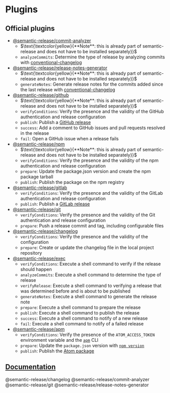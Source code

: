 # Plugins

## Official plugins

* [@semantic-release/commit-analyzer](https://github.com/semantic-release/commit-analyzer)
  * $\text{\textcolor{yellow}{**Note**: this is already part of semantic-release and does not have to be installed separately}}$
  * `analyzeCommits`: Determine the type of release by analyzing commits with [conventional-changelog](https://github.com/conventional-changelog/conventional-changelog)
* [@semantic-release/release-notes-generator](https://github.com/semantic-release/release-notes-generator)
  * $\text{\textcolor{yellow}{**Note**: this is already part of semantic-release and does not have to be installed separately}}$
  * `generateNotes`: Generate release notes for the commits added since the last release with [conventional-changelog](https://github.com/conventional-changelog/conventional-changelog)
* [@semantic-release/github](https://github.com/semantic-release/github)
  * $\text{\textcolor{yellow}{**Note**: this is already part of semantic-release and does not have to be installed separately}}$
  * `verifyConditions`: Verify the presence and the validity of the GitHub authentication and release configuration
  * `publish`: Publish a [GitHub release](https://help.github.com/articles/about-releases)
  * `success`: Add a comment to GitHub issues and pull requests resolved in the release
  * `fail`: Open a GitHub issue when a release fails
* [@semantic-release/npm](https://github.com/semantic-release/npm)
  * $\text{\textcolor{yellow}{**Note**: this is already part of semantic-release and does not have to be installed separately}}$
  * `verifyConditions`: Verify the presence and the validity of the npm authentication and release configuration
  * `prepare`: Update the package.json version and create the npm package tarball
  * `publish`: Publish the package on the npm registry
* [@semantic-release/gitlab](https://github.com/semantic-release/gitlab)
  * `verifyConditions`: Verify the presence and the validity of the GitLab authentication and release configuration
  * `publish`: Publish a [GitLab release](https://docs.gitlab.com/ee/user/project/releases/)
* [@semantic-release/git](https://github.com/semantic-release/git)
  * `verifyConditions`: Verify the presence and the validity of the Git authentication and release configuration
  * `prepare`: Push a release commit and tag, including configurable files
* [@semantic-release/changelog](https://github.com/semantic-release/changelog)
  * `verifyConditions`: Verify the presence and the validity of the configuration
  * `prepare`: Create or update the changelog file in the local project repository
* [@semantic-release/exec](https://github.com/semantic-release/exec)
  * `verifyConditions`: Execute a shell command to verify if the release should happen
  * `analyzeCommits`: Execute a shell command to determine the type of release
  * `verifyRelease`: Execute a shell command to verifying a release that was determined before and is about to be published
  * `generateNotes`: Execute a shell command to generate the release note
  * `prepare`: Execute a shell command to prepare the release
  * `publish`: Execute a shell command to publish the release
  * `success`: Execute a shell command to notify of a new release
  * `fail`: Execute a shell command to notify of a failed release
* [@semantic-release/apm](https://github.com/semantic-release/apm)
  * `verifyConditions`: Verify the presence of the `ATOM_ACCESS_TOKEN` environment variable and the [`apm`](https://github.com/atom/apm) CLI
  * `prepare`: Update the `package.json` version with [`npm version`](https://docs.npmjs.com/cli/version)
  * `publish`: Publish the [Atom package](https://flight-manual.atom.io/hacking-atom/sections/publishing)

## [Documentation](https://semantic-release.gitbook.io/semantic-release/extending/plugins-list)


@semantic-release/changelog @semantic-release/commit-analyzer @semantic-release/git @semantic-release/release-notes-generator
